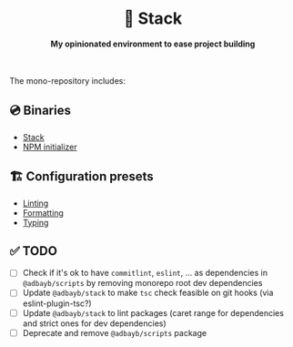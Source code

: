 <div align="center">
    <h1>🦦 Stack</h1>
    <strong>My opinionated environment to ease project building</strong>
</div>
<br>
<br>

The mono-repository includes:

## 💿 Binaries

-   [Stack](./stack)
-   [NPM initializer](./packages/create)

## 🏗️ Configuration presets

-   [Linting](./packages/eslint-config)
-   [Formatting](./packages/prettier-config)
-   [Typing](./packages/ts-config)

## ✅ TODO

-   [ ] Check if it's ok to have `commitlint`, `eslint`, ... as dependencies in `@adbayb/scripts` by removing monorepo root dev dependencies
-   [ ] Update `@adbayb/stack` to make `tsc` check feasible on git hooks (via eslint-plugin-tsc?)
-   [ ] Update `@adbayb/stack` to lint packages (caret range for dependencies and strict ones for dev dependencies)
-   [ ] Deprecate and remove `@adbayb/scripts` package
